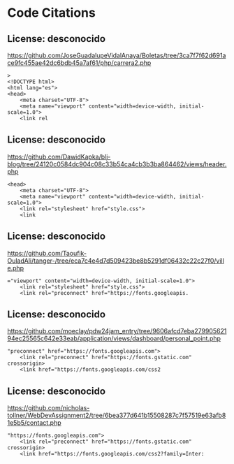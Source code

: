 # Code Citations

## License: desconocido
https://github.com/JoseGuadalupeVidalAnaya/Boletas/tree/3ca7f7f62d691ace9fc455ae42dc6bdb45a7af61/php/carrera2.php

```
>
<!DOCTYPE html>
<html lang="es">
<head>
    <meta charset="UTF-8">
    <meta name="viewport" content="width=device-width, initial-scale=1.0">
    <link rel
```


## License: desconocido
https://github.com/DawidKapka/blj-blog/tree/24120c0584dc904c08c33b54ca4cb3b3ba864462/views/header.php

```
<head>
    <meta charset="UTF-8">
    <meta name="viewport" content="width=device-width, initial-scale=1.0">
    <link rel="stylesheet" href="style.css">
    <link
```


## License: desconocido
https://github.com/Taoufik-OuladAli/tanger-/tree/eca7c4e4d7d509423be8b5291df06432c22c27f0/ville.php

```
="viewport" content="width=device-width, initial-scale=1.0">
    <link rel="stylesheet" href="style.css">
    <link rel="preconnect" href="https://fonts.googleapis.
```


## License: desconocido
https://github.com/moeclay/pdw24jam_entry/tree/9606afcd7eba27990562194ec25565c642e33eab/application/views/dashboard/personal_point.php

```
"preconnect" href="https://fonts.googleapis.com">
    <link rel="preconnect" href="https://fonts.gstatic.com" crossorigin>
    <link href="https://fonts.googleapis.com/css2
```


## License: desconocido
https://github.com/nicholas-tollner/WebDevAssignment2/tree/6bea377d641b15508287c7f57519e63afb81e5b5/contact.php

```
"https://fonts.googleapis.com">
    <link rel="preconnect" href="https://fonts.gstatic.com" crossorigin>
    <link href="https://fonts.googleapis.com/css2?family=Inter:
```

